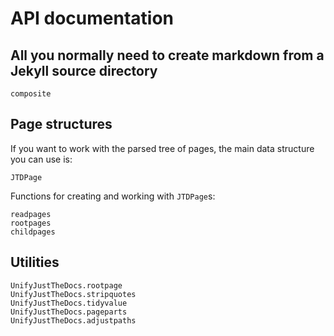 # API documentation


## All you normally need to create markdown from a Jekyll source directory

```@docs
composite
```

## Page structures

If you want to work with the parsed tree of pages, the main data structure you can use is:

```@docs
JTDPage
```

Functions for creating and working with `JTDPage`s:

```@docs
readpages
rootpages
childpages
```


## Utilities


```@docs
UnifyJustTheDocs.rootpage
UnifyJustTheDocs.stripquotes
UnifyJustTheDocs.tidyvalue
UnifyJustTheDocs.pageparts
UnifyJustTheDocs.adjustpaths
```